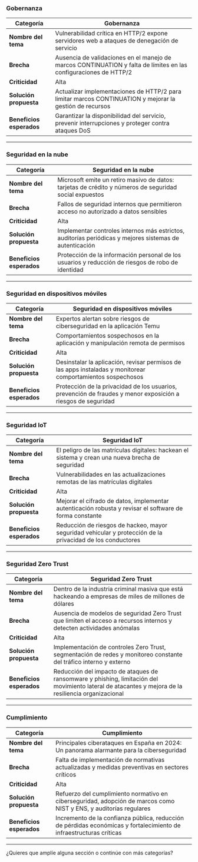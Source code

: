 ### **Gobernanza**  
| **Categoría**             | Gobernanza                     |  
|---------------------------|----------------------------------------------------------|  
| **Nombre del tema**       | Vulnerabilidad crítica en HTTP/2 expone servidores web a ataques de denegación de servicio |  
| **Brecha**                | Ausencia de validaciones en el manejo de marcos CONTINUATION y falta de límites en las configuraciones de HTTP/2 |  
| **Criticidad**            | <label class="label label-red">Alta</label>              |  
| **Solución propuesta**    | Actualizar implementaciones de HTTP/2 para limitar marcos CONTINUATION y mejorar la gestión de recursos |  
| **Beneficios esperados**  | Garantizar la disponibilidad del servicio, prevenir interrupciones y proteger contra ataques DoS |  

---

### **Seguridad en la nube**  
| **Categoría**             | Seguridad en la nube          |  
|---------------------------|----------------------------------------------------------|  
| **Nombre del tema**       | Microsoft emite un retiro masivo de datos: tarjetas de crédito y números de seguridad social expuestos |  
| **Brecha**                | Fallos de seguridad internos que permitieron acceso no autorizado a datos sensibles |  
| **Criticidad**            | <label class="label label-red">Alta</label>              |  
| **Solución propuesta**    | Implementar controles internos más estrictos, auditorías periódicas y mejores sistemas de autenticación |  
| **Beneficios esperados**  | Protección de la información personal de los usuarios y reducción de riesgos de robo de identidad |  

---

### **Seguridad en dispositivos móviles**  
| **Categoría**             | Seguridad en dispositivos móviles |  
|---------------------------|----------------------------------------------------------|  
| **Nombre del tema**       | Expertos alertan sobre riesgos de ciberseguridad en la aplicación Temu |  
| **Brecha**                | Comportamientos sospechosos en la aplicación y manipulación remota de permisos |  
| **Criticidad**            | <label class="label label-red">Alta</label>              |  
| **Solución propuesta**    | Desinstalar la aplicación, revisar permisos de las apps instaladas y monitorear comportamientos sospechosos |  
| **Beneficios esperados**  | Protección de la privacidad de los usuarios, prevención de fraudes y menor exposición a riesgos de seguridad |  

---

### **Seguridad IoT**  
| **Categoría**             | Seguridad IoT                |  
|---------------------------|----------------------------------------------------------|  
| **Nombre del tema**       | El peligro de las matrículas digitales: hackean el sistema y crean una nueva brecha de seguridad |  
| **Brecha**                | Vulnerabilidades en las actualizaciones remotas de las matrículas digitales |  
| **Criticidad**            | <label class="label label-red">Alta</label>              |  
| **Solución propuesta**    | Mejorar el cifrado de datos, implementar autenticación robusta y revisar el software de forma constante |  
| **Beneficios esperados**  | Reducción de riesgos de hackeo, mayor seguridad vehicular y protección de la privacidad de los conductores |  

---
### **Seguridad Zero Trust**  
| **Categoría**             | Seguridad Zero Trust          |  
|---------------------------|----------------------------------------------------------|  
| **Nombre del tema**       | Dentro de la industria criminal masiva que está hackeando a empresas de miles de millones de dólares |  
| **Brecha**                | Ausencia de modelos de seguridad Zero Trust que limiten el acceso a recursos internos y detecten actividades anómalas |  
| **Criticidad**            | <label class="label label-red">Alta</label>              |  
| **Solución propuesta**    | Implementación de controles Zero Trust, segmentación de redes y monitoreo constante del tráfico interno y externo |  
| **Beneficios esperados**  | Reducción del impacto de ataques de ransomware y phishing, limitación del movimiento lateral de atacantes y mejora de la resiliencia organizacional |  

---

### **Cumplimiento**  
| **Categoría**             | Cumplimiento                 |  
|---------------------------|----------------------------------------------------------|  
| **Nombre del tema**       | Principales ciberataques en España en 2024: Un panorama alarmante para la ciberseguridad |  
| **Brecha**                | Falta de implementación de normativas actualizadas y medidas preventivas en sectores críticos |  
| **Criticidad**            | <label class="label label-red">Alta</label>              |  
| **Solución propuesta**    | Refuerzo del cumplimiento normativo en ciberseguridad, adopción de marcos como NIST y ENS, y auditorías regulares |  
| **Beneficios esperados**  | Incremento de la confianza pública, reducción de pérdidas económicas y fortalecimiento de infraestructuras críticas |  

---

¿Quieres que amplíe alguna sección o continúe con más categorías?